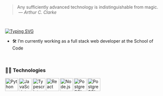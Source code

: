 > Any sufficiently advanced technology is indistinguishable from magic. &nbsp;&mdash; <cite>*Arthur C. Clarke*</cite>
<br>

[![Typing SVG](https://readme-typing-svg.herokuapp.com?font=Lobster&duration=10000&pause=1000&color=228B22&random=false&width=435&lines=Hi%2C+I'm+Doug%2C+full+stack+developer)](https://git.io/typing-svg)
- 🛠️ I’m currently working as a full stack web developer at the School of Code

<br>

### 👨‍💻 Technologies

<a href="https://python.org" target="_blank"><img align="left" alt="Python" height ="42px" src="https://s3.dualstack.us-east-2.amazonaws.com/pythondotorg-assets/media/files/python-logo-only.svg"></a>
<a href="https://developer.mozilla.org/en-US/docs/Web/JavaScript" target="_blank"> <img align="left" alt="JavaScript" height ="42px"  src="https://upload.wikimedia.org/wikipedia/commons/6/6a/JavaScript-logo.png"> </a>
<a href="https://typescriptlang.org/" target="_blank"><img align="left" alt="Typescript" height ="42px" src="https://upload.wikimedia.org/wikipedia/commons/thumb/4/4c/Typescript_logo_2020.svg/512px-Typescript_logo_2020.svg.png?20221110153201"></a>
<a href="https://reactjs.org/" target="_blank"> <img align="left" alt="React" height ="42px" src="https://upload.wikimedia.org/wikipedia/commons/thumb/a/a7/React-icon.svg/512px-React-icon.svg.png"></a>
<a href="https://nodejs.org" target="_blank"><img align="left" alt="Node.js" height ="42px" src="https://upload.wikimedia.org/wikipedia/commons/thumb/d/d9/Node.js_logo.svg/885px-Node.js_logo.svg.png"></a>
<a href="https://www.postgresql.org/" target="_blank"> <img src="https://upload.wikimedia.org/wikipedia/commons/thumb/2/29/Postgresql_elephant.svg/540px-Postgresql_elephant.svg.png" align="left" alt="PostgreSQL" height='42px'/> </a>
<a href="https://www.java.com/en/" target="_blank"> <img src="https://upload.wikimedia.org/wikipedia/en/thumb/3/30/Java_programming_language_logo.svg/800px-Java_programming_language_logo.svg.png" align="left" alt="PostgreSQL" height='42px'/> </a>

<br>
<br>
<br>
<br>

<br>
<br>




<!--
**Dug-F/Dug-F** is a ✨ _special_ ✨ repository because its `README.md` (this file) appears on your GitHub profile.

Here are some ideas to get you started:

- 🔭 I’m currently working on ...
- 🌱 I’m currently learning ...
- 👯 I’m looking to collaborate on ...
- 🤔 I’m looking for help with ...
- 💬 Ask me about ...
- 📫 How to reach me: ...
- 😄 Pronouns: ...
- ⚡ Fun fact: ...
-->
